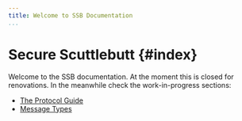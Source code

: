 ```yaml
---
title: Welcome to SSB Documentation
...
```


# Secure Scuttlebutt {#index}

Welcome to the SSB documentation. At the moment this is closed for renovations. In the meanwhile check the work-in-progress sections:

* [The Protocol Guide](protocol/introduction.md)
* [Message Types](message_types/README.md)

